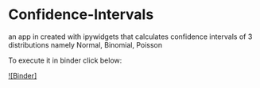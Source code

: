 # Confidence-Intervals
an app in created with ipywidgets that calculates confidence intervals of 3 distributions namely Normal, Binomial, Poisson 

To execute it in binder click below:

[![Binder]](https://tinyurl.com/fvaye43p)
